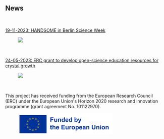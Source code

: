 ## News
<br>

[19-11-2023: HANDSOME in Berlin Science Week](https://berlinscienceweek.com/event/from-order-to-disorder-and-back-featuring-icarus-performance/)
<br>
<figure>
  <img src="https://poc-handsome.github.io/News/BSW_Table.jpg" width=600>
</figure>
<br>


[24-05-2023: ERC grant to develop open-science education resources for crystal growth](https://www.ikz-berlin.de/en/public-relations/news/article/erc-grant-to-develop-open-science-education-resources-for-crystal-growth)
<br>
<figure>
  <img src="https://poc-handsome.github.io/News/Handsome_Team-IKZ.jpg" width=600>
</figure>
<br>



This project has received funding from the European Research Council (ERC) under the European Union's Horizon 2020 research and innovation programme (grant agreement No. 101122970).
<br>

<figure>
  <img src="https://raw.githubusercontent.com/poc-handsome/poc-handsome.github.io/master/EN_FundedbytheEU_RGB_POS.png" width=300  align="left|right">
</figure>
